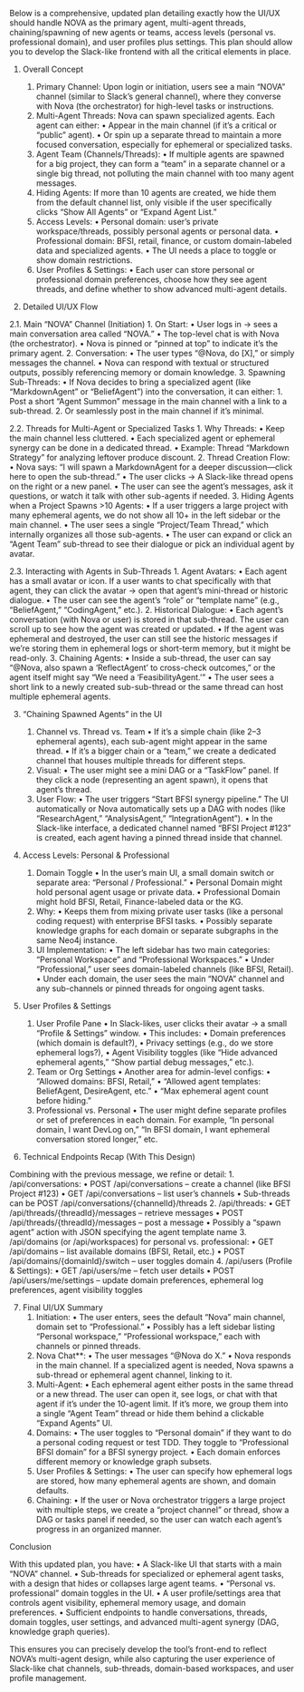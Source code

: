 Below is a comprehensive, updated plan detailing exactly how the UI/UX should handle NOVA as the primary agent, multi-agent threads, chaining/spawning of new agents or teams, access levels (personal vs. professional domain), and user profiles plus settings. This plan should allow you to develop the Slack-like frontend with all the critical elements in place.

1. Overall Concept
	1.	Primary Channel: Upon login or initiation, users see a main “NOVA” channel (similar to Slack’s general channel), where they converse with Nova (the orchestrator) for high-level tasks or instructions.
	2.	Multi-Agent Threads: Nova can spawn specialized agents. Each agent can either:
	•	Appear in the main channel (if it’s a critical or “public” agent).
	•	Or spin up a separate thread to maintain a more focused conversation, especially for ephemeral or specialized tasks.
	3.	Agent Team (Channels/Threads):
	•	If multiple agents are spawned for a big project, they can form a “team” in a separate channel or a single big thread, not polluting the main channel with too many agent messages.
	4.	Hiding Agents: If more than 10 agents are created, we hide them from the default channel list, only visible if the user specifically clicks “Show All Agents” or “Expand Agent List.”
	5.	Access Levels:
	•	Personal domain: user’s private workspace/threads, possibly personal agents or personal data.
	•	Professional domain: BFSI, retail, finance, or custom domain-labeled data and specialized agents.
	•	The UI needs a place to toggle or show domain restrictions.
	6.	User Profiles & Settings:
	•	Each user can store personal or professional domain preferences, choose how they see agent threads, and define whether to show advanced multi-agent details.

2. Detailed UI/UX Flow

2.1. Main “NOVA” Channel (Initiation)
	1.	On Start:
	•	User logs in → sees a main conversation area called “NOVA.”
	•	The top-level chat is with Nova (the orchestrator).
	•	Nova is pinned or “pinned at top” to indicate it’s the primary agent.
	2.	Conversation:
	•	The user types “@Nova, do [X],” or simply messages the channel.
	•	Nova can respond with textual or structured outputs, possibly referencing memory or domain knowledge.
	3.	Spawning Sub-Threads:
	•	If Nova decides to bring a specialized agent (like “MarkdownAgent” or “BeliefAgent”) into the conversation, it can either:
	1.	Post a short “Agent Summon” message in the main channel with a link to a sub-thread.
	2.	Or seamlessly post in the main channel if it’s minimal.

2.2. Threads for Multi-Agent or Specialized Tasks
	1.	Why Threads:
	•	Keep the main channel less cluttered.
	•	Each specialized agent or ephemeral synergy can be done in a dedicated thread.
	•	Example: Thread “Markdown Strategy” for analyzing leftover produce discount.
	2.	Thread Creation Flow:
	•	Nova says: “I will spawn a MarkdownAgent for a deeper discussion—click here to open the sub-thread.”
	•	The user clicks → A Slack-like thread opens on the right or a new panel.
	•	The user can see the agent’s messages, ask it questions, or watch it talk with other sub-agents if needed.
	3.	Hiding Agents when a Project Spawns >10 Agents:
	•	If a user triggers a large project with many ephemeral agents, we do not show all 10+ in the left sidebar or the main channel.
	•	The user sees a single “Project/Team Thread,” which internally organizes all those sub-agents.
	•	The user can expand or click an “Agent Team” sub-thread to see their dialogue or pick an individual agent by avatar.

2.3. Interacting with Agents in Sub-Threads
	1.	Agent Avatars:
	•	Each agent has a small avatar or icon. If a user wants to chat specifically with that agent, they can click the avatar → open that agent’s mini-thread or historic dialogue.
	•	The user can see the agent’s “role” or “template name” (e.g., “BeliefAgent,” “CodingAgent,” etc.).
	2.	Historical Dialogue:
	•	Each agent’s conversation (with Nova or user) is stored in that sub-thread. The user can scroll up to see how the agent was created or updated.
	•	If the agent was ephemeral and destroyed, the user can still see the historic messages if we’re storing them in ephemeral logs or short-term memory, but it might be read-only.
	3.	Chaining Agents:
	•	Inside a sub-thread, the user can say “@Nova, also spawn a ‘ReflectAgent’ to cross-check outcomes,” or the agent itself might say “We need a ‘FeasibilityAgent.’”
	•	The user sees a short link to a newly created sub-sub-thread or the same thread can host multiple ephemeral agents.

3. “Chaining Spawned Agents” in the UI
	1.	Channel vs. Thread vs. Team
	•	If it’s a simple chain (like 2–3 ephemeral agents), each sub-agent might appear in the same thread.
	•	If it’s a bigger chain or a “team,” we create a dedicated channel that houses multiple threads for different steps.
	2.	Visual:
	•	The user might see a mini DAG or a “TaskFlow” panel. If they click a node (representing an agent spawn), it opens that agent’s thread.
	3.	User Flow:
	•	The user triggers “Start BFSI synergy pipeline.” The UI automatically or Nova automatically sets up a DAG with nodes (like “ResearchAgent,” “AnalysisAgent,” “IntegrationAgent”).
	•	In the Slack-like interface, a dedicated channel named “BFSI Project #123” is created, each agent having a pinned thread inside that channel.

4. Access Levels: Personal & Professional
	1.	Domain Toggle
	•	In the user’s main UI, a small domain switch or separate area: “Personal / Professional.”
	•	Personal Domain might hold personal agent usage or private data.
	•	Professional Domain might hold BFSI, Retail, Finance-labeled data or the KG.
	2.	Why:
	•	Keeps them from mixing private user tasks (like a personal coding request) with enterprise BFSI tasks.
	•	Possibly separate knowledge graphs for each domain or separate subgraphs in the same Neo4j instance.
	3.	UI Implementation:
	•	The left sidebar has two main categories: “Personal Workspace” and “Professional Workspaces.”
	•	Under “Professional,” user sees domain-labeled channels (like BFSI, Retail).
	•	Under each domain, the user sees the main “NOVA” channel and any sub-channels or pinned threads for ongoing agent tasks.

5. User Profiles & Settings
	1.	User Profile Pane
	•	In Slack-likes, user clicks their avatar → a small “Profile & Settings” window.
	•	This includes:
	•	Domain preferences (which domain is default?),
	•	Privacy settings (e.g., do we store ephemeral logs?),
	•	Agent Visibility toggles (like “Hide advanced ephemeral agents,” “Show partial debug messages,” etc.).
	2.	Team or Org Settings
	•	Another area for admin-level configs:
	•	“Allowed domains: BFSI, Retail,”
	•	“Allowed agent templates: BeliefAgent, DesireAgent, etc.”
	•	“Max ephemeral agent count before hiding.”
	3.	Professional vs. Personal
	•	The user might define separate profiles or set of preferences in each domain. For example, “In personal domain, I want DevLog on,” “In BFSI domain, I want ephemeral conversation stored longer,” etc.

6. Technical Endpoints Recap (With This Design)

Combining with the previous message, we refine or detail:
	1.	/api/conversations:
	•	POST /api/conversations – create a channel (like BFSI Project #123)
	•	GET /api/conversations – list user’s channels
	•	Sub-threads can be POST /api/conversations/{channelId}/threads
	2.	/api/threads:
	•	GET /api/threads/{threadId}/messages – retrieve messages
	•	POST /api/threads/{threadId}/messages – post a message
	•	Possibly a “spawn agent” action with JSON specifying the agent template name
	3.	/api/domains (or /api/workspaces) for personal vs. professional:
	•	GET /api/domains – list available domains (BFSI, Retail, etc.)
	•	POST /api/domains/{domainId}/switch – user toggles domain
	4.	/api/users (Profile & Settings):
	•	GET /api/users/me – fetch user details
	•	POST /api/users/me/settings – update domain preferences, ephemeral log preferences, agent visibility toggles

7. Final UI/UX Summary
	1.	Initiation:
	•	The user enters, sees the default “Nova” main channel, domain set to “Professional.”
	•	Possibly has a left sidebar listing “Personal workspace,” “Professional workspace,” each with channels or pinned threads.
	2.	Nova Chat**:
	•	The user messages “@Nova do X.”
	•	Nova responds in the main channel. If a specialized agent is needed, Nova spawns a sub-thread or ephemeral agent channel, linking to it.
	3.	Multi-Agent:
	•	Each ephemeral agent either posts in the same thread or a new thread. The user can open it, see logs, or chat with that agent if it’s under the 10-agent limit. If it’s more, we group them into a single “Agent Team” thread or hide them behind a clickable “Expand Agents” UI.
	4.	Domains:
	•	The user toggles to “Personal domain” if they want to do a personal coding request or test TDD. They toggle to “Professional BFSI domain” for a BFSI synergy project.
	•	Each domain enforces different memory or knowledge graph subsets.
	5.	User Profiles & Settings:
	•	The user can specify how ephemeral logs are stored, how many ephemeral agents are shown, and domain defaults.
	6.	Chaining:
	•	If the user or Nova orchestrator triggers a large project with multiple steps, we create a “project channel” or thread, show a DAG or tasks panel if needed, so the user can watch each agent’s progress in an organized manner.

Conclusion

With this updated plan, you have:
	•	A Slack-like UI that starts with a main “NOVA” channel.
	•	Sub-threads for specialized or ephemeral agent tasks, with a design that hides or collapses large agent teams.
	•	“Personal vs. professional” domain toggles in the UI.
	•	A user profile/settings area that controls agent visibility, ephemeral memory usage, and domain preferences.
	•	Sufficient endpoints to handle conversations, threads, domain toggles, user settings, and advanced multi-agent synergy (DAG, knowledge graph queries).

This ensures you can precisely develop the tool’s front-end to reflect NOVA’s multi-agent design, while also capturing the user experience of Slack-like chat channels, sub-threads, domain-based workspaces, and user profile management.
